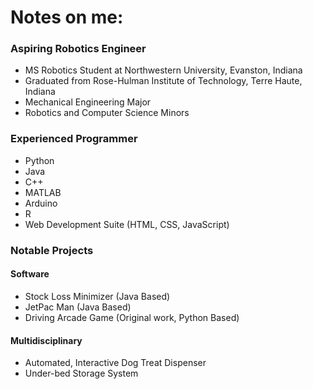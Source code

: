 # Notes on me:
### Aspiring Robotics Engineer
- MS Robotics Student at Northwestern University, Evanston, Indiana
- Graduated from Rose-Hulman Institute of Technology, Terre Haute, Indiana
- Mechanical Engineering Major
- Robotics and Computer Science Minors
### Experienced Programmer
- Python
- Java
- C++
- MATLAB
- Arduino
- R
- Web Development Suite (HTML, CSS, JavaScript)
### Notable Projects
#### Software
- Stock Loss Minimizer (Java Based)
- JetPac Man (Java Based)
- Driving Arcade Game (Original work, Python Based)
#### Multidisciplinary
- Automated, Interactive Dog Treat Dispenser
- Under-bed Storage System
